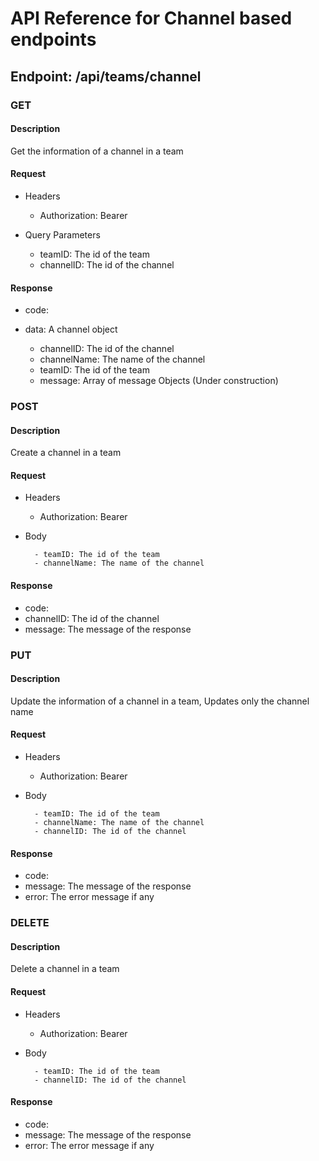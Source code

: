 # API Reference for Channel based endpoints

## Endpoint: /api/teams/channel

### GET

#### Description

Get the information of a channel in a team

#### Request

- Headers

    - Authorization: Bearer <JWT Token>

- Query Parameters

    - teamID: The id of the team
    - channelID: The id of the channel

#### Response

- code: <Status Code>
- data: A channel object

    - channelID: The id of the channel
    - channelName: The name of the channel
    - teamID: The id of the team
    - message: Array of message Objects  (Under construction)

### POST

#### Description

Create a channel in a team

#### Request

- Headers

    - Authorization: Bearer <JWT Token>

- Body
    
        - teamID: The id of the team
        - channelName: The name of the channel

#### Response

- code: <Status Code>
- channelID: The id of the channel
- message: The message of the response

### PUT

#### Description

Update the information of a channel in a team, Updates only the channel name

#### Request

- Headers

    - Authorization: Bearer <JWT Token>

- Body
    
        - teamID: The id of the team
        - channelName: The name of the channel
        - channelID: The id of the channel

#### Response

- code: <Status Code>
- message: The message of the response
- error: The error message if any

### DELETE

#### Description

Delete a channel in a team

#### Request

- Headers

    - Authorization: Bearer <JWT Token>

- Body
    
        - teamID: The id of the team
        - channelID: The id of the channel

#### Response

- code: <Status Code>
- message: The message of the response
- error: The error message if any




